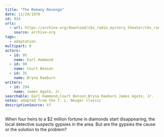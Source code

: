 ```yaml
---
title: "The Romany Revenge"
date: 11/29/1978
id: 924
urls: 
  - url: https://archive.org/download/cbs_radio_mystery_theater/cbs_radio_mystery_theater-0901-0950.zip/cbs_radio_mystery_theater-0901-0950%2Fcbsrmt_0924_the_romany_revenge.mp3
    source: archive-org
tags: 
  - adaptation
multipart: 0
actors:  
  - id: 95
    name: Earl Hammond  
  - id: 90
    name: Court Benson  
  - id: 35
    name: Bryna Raeburn
writers:  
  - id: 294
    name: James Agate, Jr.
searchable: Earl Hammond,Court Benson,Bryna Raeburn James Agate, Jr.
notes: adapted from the T. L. Neuger classic
descriptionSource: kf
---
```

When four heirs to a $2 million fortune in diamonds start disappearing, the local detective suspects gypsies in the area. But are the gypsies the cause or the solution to the problem?